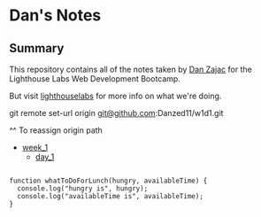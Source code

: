 # Dan's Notes

## Summary 

This repository contains all of the notes taken by [Dan Zajac](https://github.com/Danzed11/lighthouse-web-notes/blob/master/README.md) for the Lighthouse Labs Web Development Bootcamp. 

But visit [lighthouselabs](https://lighthouselabs.ca/) for more info on what we're doing.



git remote set-url origin git@github.com:Danzed11/w1d1.git

^^ To reassign origin path

* [week_1](/week_1)
  * [day_1](/week_1/day_1)

```

function whatToDoForLunch(hungry, availableTime) {
  console.log("hungry is", hungry);
  console.log("availableTime is", availableTime);
}
```